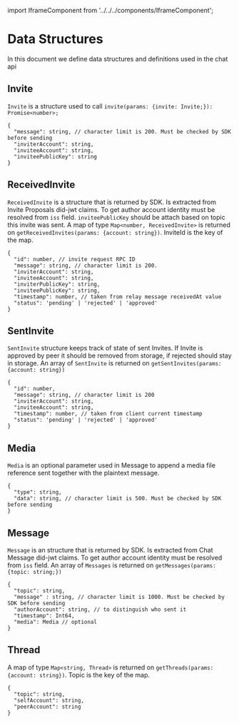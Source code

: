 import IframeComponent from '../../../components/IframeComponent';

# Data Structures

In this document we define data structures and definitions used in the chat api

## Invite
`Invite` is a structure used to call `invite(params: {invite: Invite;}): Promise<number>;`

```jsonc
{
  "message": string, // character limit is 200. Must be checked by SDK before sending
  "inviterAccount": string,
  "inviteeAccount": string,
  "inviteePublicKey": string
}
```

## ReceivedInvite

`ReceivedInvite` is a structure that is returned by SDK. Is extracted from Invite Proposals did-jwt claims. To get author account identity must be resolved from `iss` field. `inviteePublicKey` should be attach based on topic this invite was sent. A map of type `Map<number, ReceivedInvite>` is returned on `getReceivedInvites(params: {account: string})`. InviteId is the key of the map.


```jsonc
{
  "id": number, // invite request RPC ID
  "message": string, // character limit is 200.
  "inviterAccount": string,
  "inviteeAccount": string,
  "inviterPublicKey": string,
  "inviteePublicKey": string,
  "timestamp": number, // taken from relay message receivedAt value
  "status": 'pending' | 'rejected' | 'approved'
}
```

## SentInvite

`SentInvite` structure keeps track of state of sent Invites. If Invite is approved by peer it should be removed from storage, if rejected should stay in storage. An array of `SentInvite` is returned on `getSentInvites(params: {account: string})`
```jsonc
{
  "id": number,
  "message": string, // character limit is 200
  "inviterAccount": string,
  "inviteeAccount": string,
  "timestamp": number, // taken from client current timestamp
  "status": 'pending' | 'rejected' | 'approved'
}
```

## Media

`Media` is an optional parameter used in Message to append a media file reference sent together with the plaintext message.

```jsonc
{
  "type": string,
  "data": string, // character limit is 500. Must be checked by SDK before sending
}
```

## Message

`Message` is an structure that is returned by SDK. Is extracted from Chat Message did-jwt claims. To get author account identity must be resolved from `iss` field. An array of `Messages` is returned on `getMessages(params: {topic: string;})`

```jsonc
{
  "topic": string,
  "message" : string, // character limit is 1000. Must be checked by SDK before sending
  "authorAccount": string, // to distinguish who sent it
  "timestamp": Int64,
  "media": Media // optional
}
```

## Thread

A map of type `Map<string, Thread>` is returned on `getThreads(params: {account: string})`. Topic is the key of the map.

```jsonc
{
  "topic": string,
  "selfAccount": string,
  "peerAccount": string
}
```

<IframeComponent />
